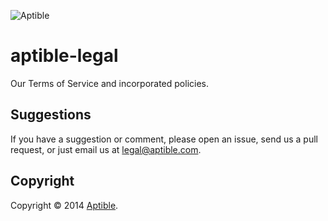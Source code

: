 ![Aptible](http://aptible-media-assets-manual.s3.amazonaws.com/web-horizontal-350.png)

aptible-legal
===
Our Terms of Service and incorporated policies.

Suggestions
-----------
If you have a suggestion or comment, please open an issue, send us a pull request, or just email us at legal@aptible.com.

## Copyright

Copyright &copy; 2014 [Aptible](https://www.aptible.com).
